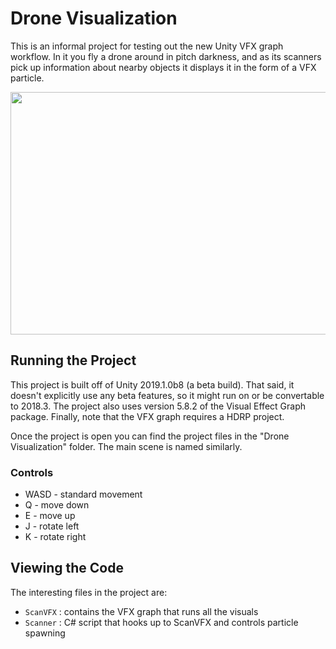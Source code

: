 # Drone Visualization

This is an informal project for testing out the new Unity VFX graph workflow. In it you fly a drone around in pitch darkness, and as its scanners pick up information about nearby objects it displays it in the form of a VFX particle.

<img src="https://media.giphy.com/media/gLL7h7e0dcWuStD6dn/giphy.gif" width="600" height="388" />

## Running the Project

This project is built off of Unity 2019.1.0b8 (a beta build). That said, it doesn't explicitly use any beta features, so it might run on or be convertable to 2018.3. The project also uses version 5.8.2 of the Visual Effect Graph package. Finally, note that the VFX graph requires a HDRP project.

Once the project is open you can find the project files in the "Drone Visualization" folder. The main scene is named similarly.

### Controls

* WASD - standard movement
* Q - move down
* E - move up
* J - rotate left
* K - rotate right

## Viewing the Code

The interesting files in the project are:
* `ScanVFX` : contains the VFX graph that runs all the visuals
* `Scanner` : C# script that hooks up to ScanVFX and controls particle spawning
